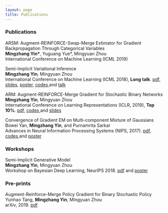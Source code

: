 ```yaml
---
layout: page
title: Publications
---
```

  
### Publications

ARSM: Augment-REINFORCE-Swap-Merge Estimator for Gradient Backpropagation Through Categorical Variables
<br> <span style="font-size:14px"> <b>Mingzhang Yin*</b>, Yuguang Yue*, Mingyuan Zhou  <br>
International Conference on Machine Learning (ICML 2019)
 </span>

Semi-Implicit Variational Inference
<br> <span style="font-size:14px"> **Mingzhang Yin**, Mingyuan Zhou  <br>
International Conference on Machine Learning (ICML 2018), **Long talk**.  [pdf](http://proceedings.mlr.press/v80/yin18b/yin18b.pdf), <a href="https://github.com/mingzhang-yin/mingzhang-yin.github.io/blob/master/assets/pdfs/SIVI_ICML.pdf" target="_blank">slides</a>, <a href="https://github.com/mingzhang-yin/mingzhang-yin.github.io/blob/master/assets/pdfs/SIVI_poster.pdf" target="_blank">poster</a>, <a href="https://github.com/mingzhang-yin/SIVI" target="_blank">codes </a> and <a href="https://vimeo.com/294655456" target="_blank"> talk </a> 
 </span>
 
 
 ARM: Augment-REINFORCE-Merge Gradient for Stochastic Binary Networks 
<br> <span style="font-size:14px"> **Mingzhang Yin**, Mingyuan Zhou  <br>
International Conference on Learning Representations (ICLR, 2019), **Top 10%**.  [pdf](https://openreview.net/pdf?id=S1lg0jAcYm), <a href="https://github.com/mingzhang-yin/ARM-gradient" target="_blank">codes </a> and <a href="https://github.com/mingzhang-yin/mingzhang-yin.github.io/blob/master/assets/pdfs/ARM_slides_binary.pdf" target="_blank">slides </a>
 </span>


Convergence of Gradient EM on Multi-component Mixture of Gaussians
 <br> <span style="font-size:14px"> Bowei Yan, **Mingzhang Yin**, and Purnamrita Sarkar  <br>
Advances in Neural Information Processing Systems (NIPS, 2017).  [pdf](https://papers.nips.cc/paper/7271-convergence-of-gradient-em-on-multi-component-mixture-of-gaussians), <a href="https://github.com/mingzhang-yin/Convergence-of-Gradient-EM-on-Multi-component-Mixture-of-Gaussians">codes </a> and <a href="https://github.com/mingzhang-yin/mingzhang-yin.github.io/blob/master/assets/pdfs/2017nips_poster.pdf">poster </a>  </span>

### Workshops

Semi-Implicit Generative Model
<br> <span style="font-size:14px"> **Mingzhang Yin**, Mingyuan Zhou  <br>
 Workshop on Bayesian Deep Learning, NeurIPS 2018. [pdf](http://bayesiandeeplearning.org/2018/papers/84.pdf) and <a href="https://github.com/mingzhang-yin/mingzhang-yin.github.io/blob/master/assets/pdfs/sigmo_poster.pdf">poster </a> </span>



### Pre-prints
  

Augment-Reinforce-Merge Policy Gradient for Binary Stochastic Policy
<br> <span style="font-size:14px"> Yunhao Tang, **Mingzhang Yin**, Mingyuan Zhou  <br>
arXiv, 2019. [pdf](https://arxiv.org/abs/1903.05284)
  


  

